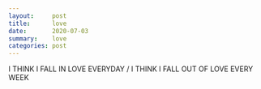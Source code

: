 ```yaml
---
layout:     post
title:      love
date:       2020-07-03
summary:    love
categories: post
---
```


I THINK I FALL IN LOVE EVERYDAY / I THINK I FALL OUT OF LOVE EVERY WEEK
